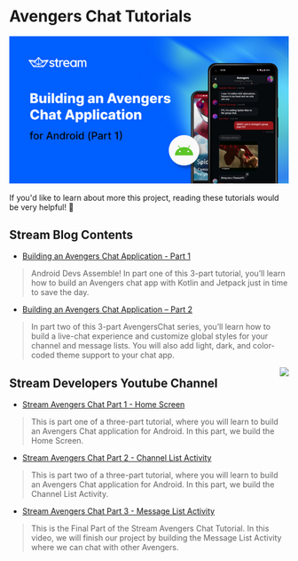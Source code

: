 # Avengers Chat Tutorials

<p align="left">
<img src="/previews/turotial0.png" />
</p>


If you'd like to learn about more this project, reading these tutorials would be very helpful! 💙

## Stream Blog Contents
- [Building an Avengers Chat Application - Part 1](https://getstream.io/blog/android-avengers-chat-app-part-1/)
> Android Devs Assemble! In part one of this 3-part tutorial, you’ll learn how to build an Avengers chat app with Kotlin and Jetpack just in time to save the day.
- [Building an Avengers Chat Application – Part 2](https://getstream.io/blog/building-avengers-chat-application-part-2/)
> In part two of this 3-part AvengersChat series, you’ll learn how to build a live-chat experience and customize global styles for your channel and message lists. You will also add light, dark, and color-coded theme support to your chat app.

<img src="https://user-images.githubusercontent.com/24237865/146505581-a79e8f7d-6eda-4611-b41a-d60f0189e7d4.jpeg" align="right" />

## Stream Developers Youtube Channel
- [Stream Avengers Chat Part 1 - Home Screen](https://www.youtube.com/watch?v=BsyHrHTn4CA)
> This is part one of a three-part tutorial, where you will learn to build an Avengers Chat application for Android. In this part, we build the Home Screen.
- [Stream Avengers Chat Part 2 - Channel List Activity](https://youtu.be/0lIED0j9t4I)
> This is part two of a three-part tutorial, where you will learn to build an Avengers Chat application for Android. In this part, we build the Channel List Activity.
- [Stream Avengers Chat Part 3 - Message List Activity](https://youtu.be/HedwkZz5aww)
> This is the Final Part of the Stream Avengers Chat Tutorial. In this video, we will finish our project by building the Message List Activity where we can chat with other Avengers.
